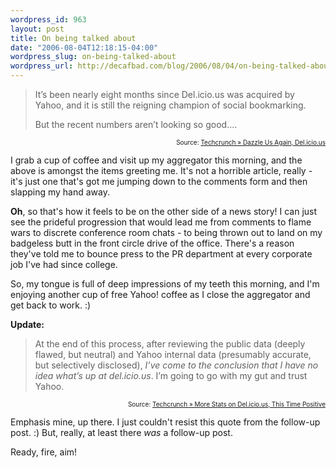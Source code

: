```yaml
--- 
wordpress_id: 963
layout: post
title: On being talked about
date: "2006-08-04T12:18:15-04:00"
wordpress_slug: on-being-talked-about
wordpress_url: http://decafbad.com/blog/2006/08/04/on-being-talked-about
---
```

<blockquote>
It’s been nearly eight months since Del.icio.us was acquired by Yahoo, and it is still the reigning champion of social bookmarking.

But the recent numbers aren’t looking so good....
</blockquote>
<div style="font-size: x-small; text-align: right">Source: <a href="http://www.techcrunch.com/2006/08/04/dazzle-us-again-delicious/">Techcrunch » Dazzle Us Again, Del.icio.us</a></div>

I grab a cup of coffee and visit up my aggregator this morning, and the above is amongst the items greeting me.  It's not a horrible article, really - it's just one that's got me jumping down to the comments form and then slapping my hand away.

<b>Oh</b>, so that's how it feels to be on the other side of a news story!  I can just see the prideful progression that would lead me from comments to flame wars to discrete conference room chats - to being thrown out to land on my badgeless butt in the front circle drive of the office.  There's a reason they've told me to bounce press to the PR department at every corporate job I've had since college.

So, my tongue is full of deep impressions of my teeth this morning, and I'm enjoying another cup of free Yahoo! coffee as I close the aggregator and get back to work.  :)

<b>Update:</b><blockquote>At the end of this process, after reviewing the public data (deeply flawed, but neutral) and Yahoo internal data (presumably accurate, but selectively disclosed), <i>I’ve come to the conclusion that I have no idea what’s up at del.icio.us</i>. I’m going to go with my gut and trust Yahoo.</blockquote>
<div style="font-size: x-small; text-align: right">Source: <a href="http://www.techcrunch.com/2006/08/04/more-stats-on-delicious-this-time-positive/">Techcrunch » More Stats on Del.icio.us, This Time Positive</a></div>

Emphasis mine, up there.  I just couldn't resist this quote from the follow-up post.  :)  But, really, at least there <i>was</i> a follow-up post.

Ready, fire, aim!
